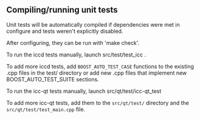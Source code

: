 ## Compiling/running unit tests

Unit tests will be automatically compiled if dependencies were met in configure
and tests weren't explicitly disabled.

After configuring, they can be run with 'make check'.

To run the iccd tests manually, launch src/test/test_icc .

To add more iccd tests, add `BOOST_AUTO_TEST_CASE` functions to the existing
.cpp files in the test/ directory or add new .cpp files that
implement new BOOST_AUTO_TEST_SUITE sections.

To run the icc-qt tests manually, launch src/qt/test/icc-qt_test

To add more icc-qt tests, add them to the `src/qt/test/` directory and
the `src/qt/test/test_main.cpp` file.
